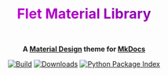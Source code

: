 
<h1 style="border-radius: 10px; background: linear-gradient(to top right, fuchsia, indigo); -webkit-background-clip: text; -webkit-text-fill-color: transparent; text-align: center;">
  <p style="display:inline-block;">Flet Material Library</p>
</h1>



<p align="center">
  <strong>
    A 
    <a href="">Material Design</a> 
    theme for 
    <a href="">MkDocs</a>
  </strong>
</p>


<p align="center">
  <a href="https://github.com/LineIndent/material_design_flet/actions"><img
    src="https://github.com/LineIndent/material_design_flet/actions/workflows/build.yml/badge.svg?branch=main"
    alt="Build"
  /></a>
  <a href="https://pypistats.org/packages/flet-material"><img
    src="https://img.shields.io/pypi/dm/flet-material.svg"
    alt="Downloads"
  /></a>
  <a href="https://pypi.org/project/flet-material"><img 
    src="https://img.shields.io/pypi/v/flet-material.svg"
    alt="Python Package Index"
  /></a>
</p>

